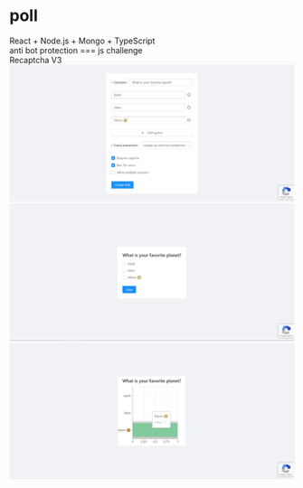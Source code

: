 # poll
React + Node.js + Mongo + TypeScript <br>
anti bot protection === js challenge  <br>
Recaptcha V3 <br>
![Alt text](./screenshots/1.JPG)
![Alt text](./screenshots/2.JPG)
![Alt text](./screenshots/3.JPG)

